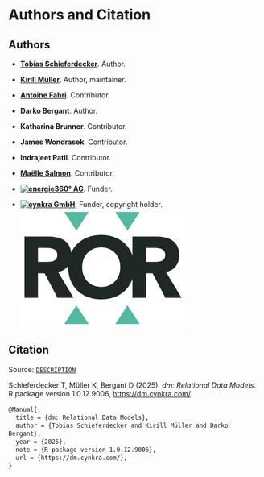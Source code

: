 # Authors and Citation

## Authors

- **[Tobias Schieferdecker](https://cynkra.com/about/#tobias)**. Author.

- **[Kirill Müller](http://krlmlr.info)**. Author, maintainer.
  [](https://orcid.org/0000-0002-1416-3412)

- **[Antoine Fabri](https://cynkra.com/about/#antoine)**. Contributor.

- **Darko Bergant**. Author.

- **Katharina Brunner**. Contributor.

- **James Wondrasek**. Contributor.

- **Indrajeet Patil**. Contributor.
  [](https://orcid.org/0000-0003-1995-6531)

- **[Maëlle Salmon](https://cynkra.com/about/#maelle)**. Contributor.
  [](https://orcid.org/0000-0002-2815-0399)

- **[![energie360°
  AG](https://cynkra.github.io/dm/reference/figures/energie-72.png)](https://www.energie360.ch/de/)**.
  Funder.

- **[![cynkra
  GmbH](https://cynkra.github.io/dm/reference/figures/cynkra-72.png)](https://www.cynkra.com)**.
  Funder, copyright holder.
  [![ROR](https://raw.githubusercontent.com/ror-community/ror-logos/main/ror-icon-rgb.svg)](https://ror.org/0335t7e62)

## Citation

Source:
[`DESCRIPTION`](https://github.com/cynkra/dm/blob/main/DESCRIPTION)

Schieferdecker T, Müller K, Bergant D (2025). *dm: Relational Data
Models*. R package version 1.0.12.9006, <https://dm.cynkra.com/>.

    @Manual{,
      title = {dm: Relational Data Models},
      author = {Tobias Schieferdecker and Kirill Müller and Darko Bergant},
      year = {2025},
      note = {R package version 1.0.12.9006},
      url = {https://dm.cynkra.com/},
    }
